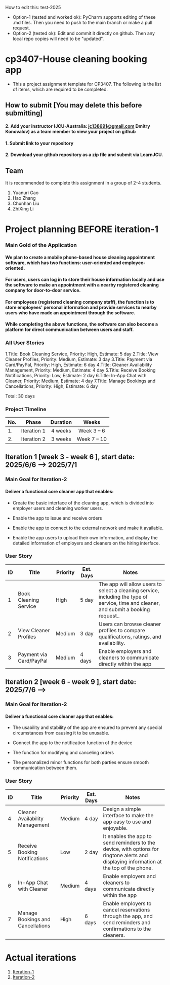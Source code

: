 
How to edit this: test-2025
* Option-1 (tested and worked ok): PyCharm supports editing of these .md files. Then you need to push to the main branch or make a pull request.
* Option-2 (tested ok): Edit and commit it directly on github. Then any local repo copies will need to be "updated".

# cp3407-House cleaning booking app
* This a project assignment template for CP3407. The following is the list of items, which are required to be completed.


## How to submit [You may delete this before submitting]

#### 2. Add your instructor (JCU-Australia: jc138691@gmail.com Dmitry Konovalov) as a team member to view your project on github
#### 1. Submit link to your repository
#### 2. Download your github repository as a zip file and submit via LearnJCU.

## Team

It is recommended to complete this assignment in a group of 2-4 students.
1. Yuanuri Gao
2. Hao Zhang
3. Chunhan Liu
4. ZhiXing Li


# Project planning BEFORE iteration-1
### Main Gold of the Application
   #### We plan to create a mobile phone-based house cleaning appointment software, which has two functions: user-oriented and employee-oriented.

####    For users, users can log in to store their house information locally and use the software to make an appointment with a nearby registered cleaning company for door-to-door service.

####    For employees (registered cleaning company staff), the function is to store employees' personal information and provide services to nearby users who have made an appointment through the software.

####    While completing the above functions, the software can also become a platform for direct communication between users and staff.

### All User Stories

1.Title: Book Cleaning Service, Priority: High, Estimate: 5 day
2.Title: View Cleaner Profiles, Priority: Medium, Estimate: 3 day
3.Title: Payment via Card/PayPal, Priority: High, Estimate: 6 day
4.Title: Cleaner Availability Management, Priority: Medium, Estimate: 4 day
5.Title: Receive Booking Notifications, Priority: Low, Estimate: 2 day
6.Title: In-App Chat with Cleaner, Priority: Medium, Estimate: 4 day
7.Title: Manage Bookings and Cancellations, Priority: High, Estimate: 6 day


   Total: 30 days


### Project Timeline

  | No.|   Phase	              |Duration                    |Weeks         |
  |----|:----------------------:|:--------------------------:|:------------:|
  | 1. | Iteration 1            |   4 weeks                  |   Week 3 – 6   |
  | 2. | Iteration 2            |   3 weeks                  |   Week 7 – 10  |
  

## Iteration 1 [week 3 - week 6 ], start date: 2025/6/6 -->  2025/7/1

### Main Goal for Iteration-2

#### Deliver a functional core cleaner app that enables:

* Create the basic interface of the cleaning app, which is divided into employer users and cleaning worker users.

* Enable the app to issue and receive orders

* Enable the app to connect to the external network and make it available.

* Enable the app users to upload their own information, and display the detailed information of employers and cleaners on the hiring interface.

### User Story

| ID    | Title                             | Priority  | Est. Days | Notes                                |
| --    | -------------------------------   | --------  | --------- | ------------------------------------ |
| 1     | Book Cleaning Service             | High      |   5  day  | The app will allow users to select a cleaning service, including the type of service, time and cleaner, and submit a booking request..|
| 2     | View Cleaner Profiles             | Medium    |   3 day   | Users can browse cleaner profiles to compare qualifications, ratings, and availability.|
| 3     | Payment via Card/PayPal           | Medium    |   4 days  | Enable employers and cleaners to communicate directly within the app  |


## Iteration 2 [week 6 - week 9 ], start date: 2025/7/6 -->  

### Main Goal for Iteration-2

#### Deliver a functional core cleaner app that enables:

* The usability and stability of the app are ensured to prevent any special circumstances from causing it to be unusable.

* Connect the app to the notification function of the device

* The function for modifying and canceling orders

* The personalized minor functions for both parties ensure smooth communication between them.

### User Story

| ID    | Title                                 | Priority  | Est. Days | Notes                                |
| --    | -------------------------------       | --------  | --------- | ------------------------------------ |
| 4     | Cleaner Availability Management       | Medium    | 4 day     | Design a simple interface to make the app easy to use and enjoyable.|
| 5     | Receive Booking Notifications         | Low       | 2 day     | It enables the app to send reminders to the device, with options for ringtone alerts and displaying information at the top of the phone. |
| 6     | In-App Chat with Cleaner              | Medium    | 4 days    | Enable employers and cleaners to communicate directly within the app  |
| 7     | Manage Bookings and Cancellations     | High      | 6 days    | Enable employers to cancel reservations through the app, and send reminders and confirmations to the cleaners. |


# Actual iterations
1. [Iteration-1](./iteration_1.md)
2. [Iteration-2](./iteration_2.md)




